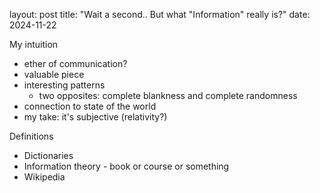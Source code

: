 layout: post
title: "Wait a second.. But what \"Information\" really is?"
date: 2024-11-22

My intuition

- ether of communication?
- valuable piece 
- interesting patterns
	- two opposites: complete blankness and complete randomness
- connection to state of the world
- my take: it's subjective (relativity?)

Definitions

- Dictionaries
- Information theory - book or course or something
- Wikipedia

